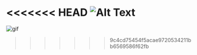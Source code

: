 <<<<<<< HEAD
![Alt Text](https://i.imgur.com/8OFfirX.gif)
=======
![gif](https://res.cloudinary.com/fullstackimages/image/upload/v1539137855/SplashyFish/splashyfishgif2.gif)
>>>>>>> 9c4cd75454f5acae9720534211bb6569586f62fb
